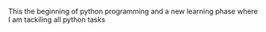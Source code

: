 This the beginning of python programming and a new learning phase where I am tackiling all python tasks
